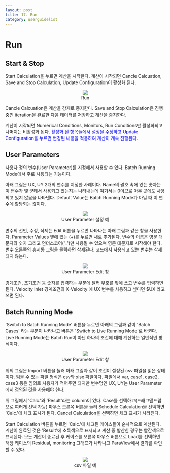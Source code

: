 ```yaml
---
layout: post
title: 17. Run
category: userguidelist
---
```


# Run

## Start & Stop

Start Calculation을 누르면 계산을 시작한다. 계산이 시작되면 Cancle Calcuation, Save and Stop Calculation, Update Configuration이 활성화 된다.

<p align='center'>
    <img src="https://github.com/nextfoam/baram-pages/raw/main/screenshots/pic/run.png"> <br> Run
</p>

Cancle Calcuation은 계산을 강제로 중지한다. Save and Stop Calculation은 진행중인 iteration을 완료한 다음 데이터를 저장하고 계산을 중지한다.

계산이 시작되면 Numerical Conditions, Monitors, Run Conditions만 활성화되고 나머지는 비활성화 된다. <span style="color:blue">활성화 된 항목들에서 설정을 수정하고 Update Configuration을 누르면 변경된 내용을 적용하여 계산이 계속 진행된다.</span>

## User Parameters

사용자 정의 변수(User Parameter)를 지정해서 사용할 수 있다. Batch Running Mode에서 주로 사용되는 기능이다.

아래 그림은 UX, UY 2개의 변수를 지정한 사례이다. Name의 괄호 속에 있는 숫자는 이 변수가 몇 군데서 사용되고 있는지는 나타내는데 여기서는 0이므로 아무 곳에도 사용되고 있지 않음을 나타낸다. Default Value는 Batch Running Mode가 아닐 때 이 변수에 할당되는 값이다.

<p align='center'>
    <img src="https://github.com/nextfoam/baram-pages/raw/main/screenshots/pic/userParameter0.png"> <br> User Parameter 설정 예
</p>

변수의 선언, 수정, 삭제는 Edit 버튼을 누르면 나타나는 아래 그림과 같은 창을 사용한다. Parameter Values 옆에 있는 (+)를 누르면 새로 추가된다. 변수의 이름은 영문 대문자와 숫자 그리고 언더스코어('_')만 사용될 수 있으며 영문 대문자로 시작해야 한다. 변수 오른쪽의 휴지통 그림을 클릭하면 삭제된다. 코드에서 사용되고 있는 변수는 삭제되지 않는다.


<p align='center'>
    <img src="https://github.com/nextfoam/baram-pages/raw/main/screenshots/pic/userParameter.png"> <br> User Parameter Edit 창
</p>

경계조건, 초기조건 등 숫자를 입력하는 부분에 달러 부호를 앞에 쓰고 변수를 입력하면 된다. Velocity Inlet 경계조건의 X-Velocity 에 UX 변수를 사용하고 싶다면 \$UX 라고 쓰면 된다.

## Batch Running Mode

'Switch to Batch Running Mode' 버튼을 누르면 아래의 그림과 같이 'Batch Cases' 라는 부분이 나타나고 버튼은 'Switch to Live Running Mode'로 바뀐다. Live Running Mode는 Batch Run이 아닌 하나의 조건에 대해 계산하는 일반적인 방식이다.

<p align='center'>
    <img src="https://github.com/nextfoam/baram-pages/raw/main/screenshots/pic/batchCases.png"> <br> User Parameter Edit 창
</p>

위의 그림은 Import 버튼을 눌러 아래 그림과 같이 조건이 설정된 csv 파일을 읽은 상태이다. 읽을 수 있는 파일 형식은 csv와 xlsx 파일이다. 파일에서 var, case1, case2, case3 등은 임의로 사용자가 적어주면 되지만 변수명인 UX, UY는 User Parameter에서 정의된 것을 사용해야 한다.

위 그림에서 'Calc.'와 'Result'라는 column이 있다. Case를 선택하고(드래그앤드랍으로 여러개 선택 가능) 마우스 오른쪽 버튼을 눌러 Schedule Calculation을 선택하면 'Calc.'에 체크 표시가 된다. Cancel Calculation을 선택하면 체크 표시가 사라진다. 

Start Calculation 버튼을 누르면 'Calc.'에 체크된 케이스들이 순차적으로 계산된다. 계산이 완료된 것은 'Result'에 초록색으로 표시되고 계산 중 발산한 경우는 빨간색으로 표시된다. 모든 계산이 종료된 후 케이스를 오른쪽 마우스 버튼으로 Load를 선택하면 해당 케이스의 Residual, monitoring 그래프가 나타나고 ParaView에서 결과를 확인할 수 있다.


<p align='center'>
    <img src="https://github.com/nextfoam/baram-pages/raw/main/screenshots/pic/csvExample.png"> <br> csv 파일 예
</p>
